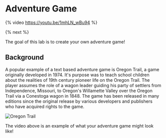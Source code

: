 # Adventure Game

{% video https://youtu.be/1mhLN_wBu94 %}

{% next %}

The goal of this lab is to create your own adventure game!

## Background

A popular example of a text based adventure game is Oregon Trail, a game originally developed in 1974. It's purpose was to teach school children about the realities of 19th century pioneer life on the Oregon Trail. The player assumes the role of a wagon leader guiding his party of settlers from Independence, Missouri, to Oregon's Willamette Valley over the Oregon Trail via a Conestoga wagon in 1848. The game has been released in many editions since the original release by various developers and publishers who have acquired rights to the game.

![Oregon Trail](http://intro.cs50nestm.net/wp-content/uploads/2019/04/oregon-trail.png)

The video above is an example of what your adventure game might look like!
